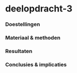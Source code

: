 # deelopdracht-3

### Doestellingen


### Materiaal & methoden
  

### Resultaten


### Conclusies & implicaties

